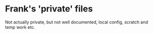 
# Frank's 'private' files

Not actually private, but not well documented, local config, scratch and temp work etc.